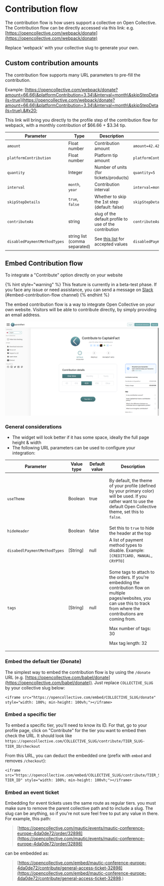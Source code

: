 # Contribution flow

The contribution flow is how users support a collective on Open Collective. The Contribution flow can be directly accessed via this link: e.g. [https://opencollective.com/webpack/donate](https://opencollective.com/webpack/donate)

Replace 'webpack' with your collective slug to generate your own.&#x20;

## Custom contribution amounts

The contribution flow supports many URL parameters to pre-fill the contribution.

Example: [https://opencollective.com/webpack/donate?amount=66.66\&platformContribution=3.34\&interval=month\&skipStepDetails=true](https://opencollective.com/webpack/donate?amount=66.66\&platformContribution=3.34\&interval=month\&skipStepDetails=true).&#x20;

This link will bring you directly to the profile step of the contribution flow for webpack, with a monthly contribution of $66.66 + $3.34 tip.



| Parameter                    | Type                          | Description                                                                                                                                                                      | Example                                          |
| ---------------------------- | ----------------------------- | -------------------------------------------------------------------------------------------------------------------------------------------------------------------------------- | ------------------------------------------------ |
| `amount`                     | Float number                  | Contribution amount                                                                                                                                                              | `amount=42.42`                                   |
| `platformContribution`       | Float number                  | Platform tip amount                                                                                                                                                              | `platformContribution=5.5`                       |
| `quantity`                   | Integer                       | Number of units (for tickets/products)                                                                                                                                           | `quantity=5`                                     |
| `interval`                   | `month`, `year`               | Contribution interval                                                                                                                                                            | `interval=month`                                 |
| `skipStepDetails`            | `true`, `false`               | Whether to skip the 1st step (default: false)                                                                                                                                    | `skipStepDetails=true`                           |
| `contributeAs`               | string                        | slug of the default profile to use of the contribution                                                                                                                           | `contributeAs=facebook`                          |
| `disabledPaymentMethodTypes` | string list (comma separated) | See [this list](https://github.com/opencollective/opencollective-frontend/blob/3ce48b82097087860d35e6b896d3bd04568af599/lib/constants/payment-methods.js#L8) for accepted values | `disabledPaymentMethodTypes=CREDITCARD,GIFTCARD` |

## Embed Contribution flow&#x20;

To integrate a "Contribute" option directly on your website

{% hint style="warning" %}
This feature is currently in a beta-test phase. If you face any issue or need assistance, you can send a message on [Slack](https://slack.opencollective.com) (#﻿embed-contribution-flow channel)
{% endhint %}

The embed contribution flow is a way to integrate Open Collective on your own website. Visitors will be able to contribute directly, by simply providing an email address.

![Embedded contribution on the website of an initiative](<../.gitbook/assets/image (4).png>)

### General considerations

* The widget will look better if it has some space, ideally the full page height & width
* The following URL parameters can be used to configure your integration:

| Parameter                    | Value type | Default value | Description                                                                                                                                                                                                                                   |
| ---------------------------- | ---------- | ------------- | --------------------------------------------------------------------------------------------------------------------------------------------------------------------------------------------------------------------------------------------- |
| `useTheme`                   | Boolean    | true          | <p></p><p>By default, the theme of your profile (defined by your primary color) will be used. If you rather want to use the default Open Collective theme, set this to <code>false</code>.</p>                                                |
| `hideHeader`                 | Boolean    | false         | Set this to `true` to hide the header at the top                                                                                                                                                                                              |
| `disabedlPaymentMethodTypes` | \[String]  | null          | A list of payment method types to disable. Example: `[CREDITCARD, MANUAL, CRYPTO]`                                                                                                                                                            |
| `tags`                       | \[String]  | null          | <p>Some tags to attach to the orders. If you're embedding the contribution flow on multiple pages/websites, you can use this to track from where the contributions are coming from.</p><p>Max number of tags: 30</p><p>Max tag length: 32</p> |

### Embed the default tier (Donate)

The simplest way to embed the contribution flow is by using the `/donate` URL (e.g. [https://opencollective.com/babel/donate](https://opencollective.com/babel/donate)). Just replace `COLLECTIVE_SLUG` by your collective slug below:

```markup
<iframe src="https://opencollective.com/embed/COLLECTIVE_SLUG/donate" style="width: 100%; min-height: 100vh;"></iframe>
```

### Embed a specific tier

To embed a specific tier, you'll need to know its ID. For that, go to your profile page, click on "Contribute" for the tier you want to embed then check the URL. It should look like `https://opencollective.com/COLLECTIVE_SLUG/contribute/TIER_SLUG-TIER_ID/checkout`

From this URL, you can deduct the embedded one (prefix with `embed` and removes `/checkout`):

```markup
<iframe src="https://opencollective.com/embed/COLLECTIVE_SLUG/contribute/TIER_SLUG-TIER_ID" style="width: 100%; min-height: 100vh;"></iframe>
```

### Embed an event ticket

Embedding for event tickets uses the same route as regular tiers. you must make sure to remove the parent collective path and to include a slug. The slug can be anything, so if you're not sure feel free to put any value in there. For example, this path:

> [https://opencollective.com/mautic/events/mautic-conference-europe-4da0de72/order/32898](https://opencollective.com/mautic/events/mautic-conference-europe-4da0de72/order/32898)

can be embedded as:

> [https://opencollective.com/embed/mautic-conference-europe-4da0de72/contribute/general-access-ticket-32898](https://opencollective.com/embed/mautic-conference-europe-4da0de72/contribute/general-access-ticket-32898.)
